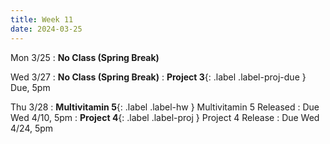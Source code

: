 ```yaml
---
title: Week 11
date: 2024-03-25
---
```


Mon 3/25
: **No Class (Spring Break)**

Wed 3/27
: **No Class (Spring Break)** 
: **Project 3**{: .label .label-proj-due } Due, 5pm


Thu 3/28
: **Multivitamin 5**{: .label .label-hw } Multivitamin 5 Released
  : Due Wed 4/10, 5pm
: **Project 4**{: .label .label-proj } Project 4 Release
  : Due Wed 4/24, 5pm



